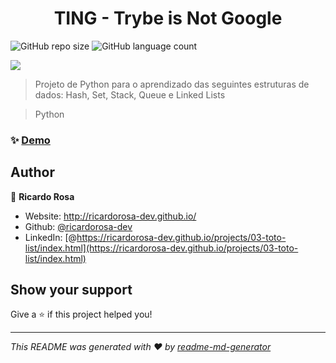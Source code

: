 <h1 align="center">TING - Trybe is Not Google</h1>

![GitHub repo size](https://img.shields.io/github/repo-size/ricardorosa-dev/05-project-meme-generator?style=for-the-badge)
![GitHub language count](https://img.shields.io/github/languages/count/ricardorosa-dev/05-Project-Meme-Generator?style=for-the-badge)

<p>
<img src="imgs/preview.gif" />
</p>

> Projeto de Python para o aprendizado das seguintes estruturas de dados: Hash, Set, Stack, Queue e Linked Lists

> Python

### ✨ [Demo](https://ricardorosa-dev.github.io/projects/05-meme-generator)

## Author

👤 **Ricardo Rosa**

* Website: http://ricardorosa-dev.github.io/
* Github: [@ricardorosa-dev](https://github.com/ricardorosa-dev)
* LinkedIn: [@https://ricardorosa-dev.github.io/projects/03-toto-list/index.html](https://ricardorosa-dev.github.io/projects/03-toto-list/index.html)

## Show your support

Give a ⭐️ if this project helped you!

***
_This README was generated with ❤️ by [readme-md-generator](https://github.com/kefranabg/readme-md-generator)_
